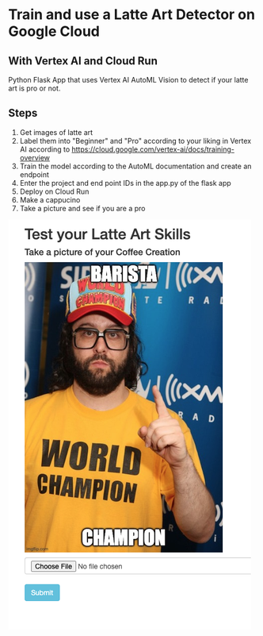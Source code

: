 # Train and use a Latte Art Detector on Google Cloud
## With Vertex AI and Cloud Run

Python Flask App that uses Vertex AI AutoML Vision to detect if your latte art is pro or not. 

## Steps
1. Get images of latte art
2. Label them into "Beginner" and "Pro" according to your liking in Vertex AI according to 
   https://cloud.google.com/vertex-ai/docs/training-overview
3. Train the model according to the AutoML documentation and create an endpoint
4. Enter the project and end point IDs in the app.py of the flask app
5. Deploy on Cloud Run
6. Make a cappucino 
7. Take a picture and see if you are a pro

![Alt text](ss1.png?raw=true "Latte Art Detector")
